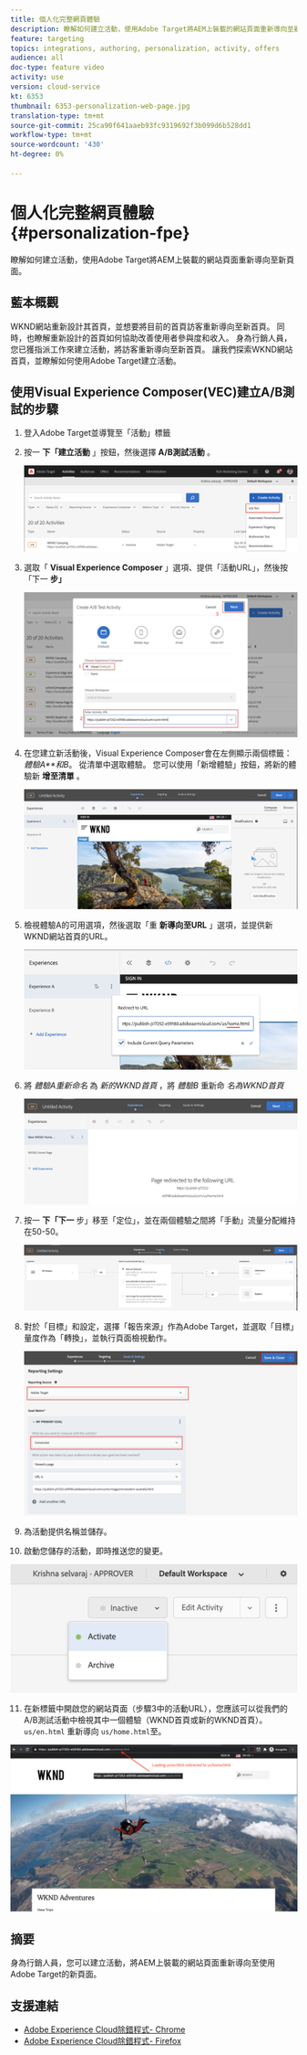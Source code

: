 ```yaml
---
title: 個人化完整網頁體驗
description: 瞭解如何建立活動，使用Adobe Target將AEM上裝載的網站頁面重新導向至新頁面。
feature: targeting
topics: integrations, authoring, personalization, activity, offers
audience: all
doc-type: feature video
activity: use
version: cloud-service
kt: 6353
thumbnail: 6353-personalization-web-page.jpg
translation-type: tm+mt
source-git-commit: 25ca90f641aaeb93fc9319692f3b099d6b528dd1
workflow-type: tm+mt
source-wordcount: '430'
ht-degree: 0%

---
```



# 個人化完整網頁體驗 {#personalization-fpe}

瞭解如何建立活動，使用Adobe Target將AEM上裝載的網站頁面重新導向至新頁面。

## 藍本概觀

WKND網站重新設計其首頁，並想要將目前的首頁訪客重新導向至新首頁。 同時，也瞭解重新設計的首頁如何協助改善使用者參與度和收入。 身為行銷人員，您已獲指派工作來建立活動，將訪客重新導向至新首頁。 讓我們探索WKND網站首頁，並瞭解如何使用Adobe Target建立活動。

## 使用Visual Experience Composer(VEC)建立A/B測試的步驟

1. 登入Adobe Target並導覽至「活動」標籤
2. 按一 **下「建立活動** 」按鈕，然後選擇 **A/B測試活動** 。

   ![A/B活動](assets/ab-target-activity.png)

3. 選取「 **Visual Experience Composer** 」選項、提供「活動URL」，然後按「下一 **步」**

   ![活動URL](assets/ab-test-url.png)

4. 在您建立新活動後，Visual Experience Composer會在左側顯示兩個標籤： *體驗A**和B*。 從清單中選取體驗。 您可以使用「新增體驗」按鈕，將新的體驗新 **增至清單** 。

   ![體驗選項](assets/experience-options.png)

5. 檢視體驗A的可用選項，然後選取「重 **新導向至URL** 」選項，並提供新WKND網站首頁的URL。

   ![重新導向URL](assets/redirect-url.png)

6. 將 *體驗A重新命名* 為 *新的WKND首頁* ，將 *體驗B* 重新命 *名為WKND首頁*

   ![冒險](assets/new-experiences.png)

7. 按一 **下「下一** 步」移至「定位」，並在兩個體驗之間將「手動」流量分配維持在50-50。

   ![定位](assets/targeting.png)

8. 對於「目標」和設定，選擇「報告來源」作為Adobe Target，並選取「目標」量度作為「轉換」，並執行頁面檢視動作。

   ![目標](assets/goals.png)

9. 為活動提供名稱並儲存。
10. 啟動您儲存的活動，即時推送您的變更。

   ![目標](assets/activate.png)

11. 在新標籤中開啟您的網站頁面（步驟3中的活動URL），您應該可以從我們的A/B測試活動中檢視其中一個體驗（WKND首頁或新的WKND首頁）。 `us/en.html` 重新導向 `us/home.html`至。

   ![目標](assets/redirect-test.png)

## 摘要

身為行銷人員，您可以建立活動，將AEM上裝載的網站頁面重新導向至使用Adobe Target的新頁面。

## 支援連結

* [Adobe Experience Cloud除錯程式- Chrome](https://chrome.google.com/webstore/detail/adobe-experience-cloud-de/ocdmogmohccmeicdhlhhgepeaijenapj)
* [Adobe Experience Cloud除錯程式- Firefox](https://addons.mozilla.org/en-US/firefox/addon/adobe-experience-platform-dbg/)

